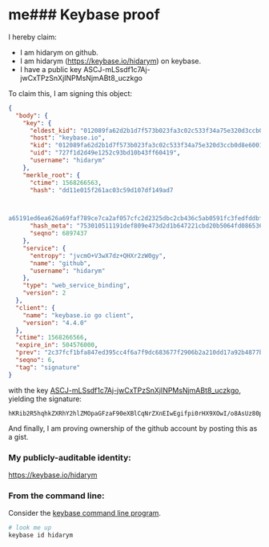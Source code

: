 # me### Keybase proof

I hereby claim:

  * I am hidarym on github.
  * I am hidarym (https://keybase.io/hidarym) on keybase.
  * I have a public key ASCJ-mLSsdf1c7Aj-jwCxTPzSnXjINPMsNjmABt8_uczkgo

To claim this, I am signing this object:

```json
{
  "body": {
    "key": {
      "eldest_kid": "012089fa62d2b1d7f573b023fa3c02c533f34a75e320d3ccb0d8e6001b7cfee733920a",
      "host": "keybase.io",
      "kid": "012089fa62d2b1d7f573b023fa3c02c533f34a75e320d3ccb0d8e6001b7cfee733920a",
      "uid": "727f1d2d49e1252c93bd10b43ff60419",
      "username": "hidarym"
    },
    "merkle_root": {
      "ctime": 1568266563,
      "hash": "dd11e015f261ac03c59d107df149ad7



a65191ed6ea626a69faf789ce7ca2af057cfc2d2325dbc2cb436c5ab0591fc3fedfddbf8f9432e73e6ee74e6b82447206",
      "hash_meta": "753010511191def809e473d2d1b647221cbd20b5064fd0865367bbdbce8bab67",
      "seqno": 6897437
    },
    "service": {
      "entropy": "jvcmO+V3wX7dz+QHXr2zW0gy",
      "name": "github",
      "username": "hidarym"
    },
    "type": "web_service_binding",
    "version": 2
  },
  "client": {
    "name": "keybase.io go client",
    "version": "4.4.0"
  },
  "ctime": 1568266566,
  "expire_in": 504576000,
  "prev": "2c37fcf1bfa847ed395cc4f6a7f9dc683677f2906b2a210dd17a92b4877baf2d",
  "seqno": 6,
  "tag": "signature"
}
```

with the key [ASCJ-mLSsdf1c7Aj-jwCxTPzSnXjINPMsNjmABt8_uczkgo](https://keybase.io/hidarym), yielding the signature:

```
hKRib2R5hqhkZXRhY2hlZMOpaGFzaF90eXBlCqNrZXnEIwEgifpi0rHX9XOwI/o8AsUz80p14yDTzLDY5gAbfP7nM5IKp3BheWxvYWTESpcCBsQgLDf88b+oR+05XMT2p/ncaDZ38pBrKiEN0XqStId7ry3EIAMtamB13IybBPEuoQHfD4Q4G1lD2lUvcezVaIiS3E2AAgHCo3NpZ8RAyMuAjjy6I+9Jf1OJ4HQmb6mpviSkdytQ3gvvAG4bqUZlHeAfw1G4iOBEqMfsN5ZO9y0Y8K1pAfhzj8CVjndCAqhzaWdfdHlwZSCkaGFzaIKkdHlwZQildmFsdWXEIIf30AogyBRaZrz1DP4+LywHBPyTkiXR2GbDDlWieJ7Po3RhZ80CAqd2ZXJzaW9uAQ==

```

And finally, I am proving ownership of the github account by posting this as a gist.

### My publicly-auditable identity:

https://keybase.io/hidarym

### From the command line:

Consider the [keybase command line program](https://keybase.io/download).

```bash
# look me up
keybase id hidarym
```
